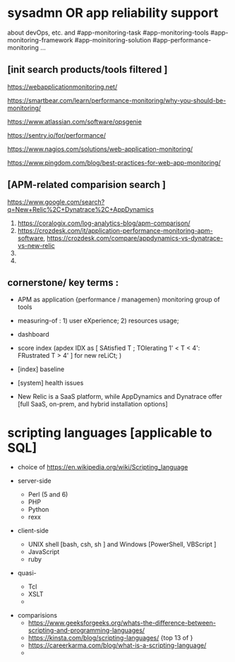 # sysadmn OR app reliability support 

about devOps, etc. and #app-monitoring-task #app-monitoring-tools #app-monitoring-framework #app-moinitoring-solution #app-performance-monitoring ... 


## [init search products/tools filtered ]

https://webapplicationmonitoring.net/

https://smartbear.com/learn/performance-monitoring/why-you-should-be-monitoring/

https://www.atlassian.com/software/opsgenie

https://sentry.io/for/performance/

https://www.nagios.com/solutions/web-application-monitoring/

https://www.pingdom.com/blog/best-practices-for-web-app-monitoring/

## [APM-related comparision search ] 
https://www.google.com/search?q=New+Relic%2C+Dynatrace%2C+AppDynamics 

1. https://coralogix.com/log-analytics-blog/apm-comparison/
2. https://crozdesk.com/it/application-performance-monitoring-apm-software, https://crozdesk.com/compare/appdynamics-vs-dynatrace-vs-new-relic 
3. 
4. 

## cornerstone/ key terms : 
- APM as application {performance / managemen} monitoring group of tools 

- measuring-of : 1) user eXperience; 2) resources usage; 

- dashboard 

- score index (apdex IDX as [ SAtisfied T ; TOlerating 1' < T < 4': FRustrated T > 4' ] for new reLiCt; )

- [index] baseline 

- [system] health issues 

- New Relic is a SaaS platform, while AppDynamics and Dynatrace offer [full SaaS, on-prem, and hybrid installation options] 

# scripting languages [applicable to SQL] 

* choice of https://en.wikipedia.org/wiki/Scripting_language

- server-side 
  - Perl (5 and 6)
  - PHP
  - Python
  - rexx

- client-side
  - UNIX shell [bash, csh, sh ] and Windows [PowerShell, VBScript ]
  - JavaScript
  - ruby

- quasi-
  - Tcl
  - XSLT
  - 

* comparisions 
  - https://www.geeksforgeeks.org/whats-the-difference-between-scripting-and-programming-languages/
  - https://kinsta.com/blog/scripting-languages/ {top 13 of }
  - https://careerkarma.com/blog/what-is-a-scripting-language/
  - 
 
